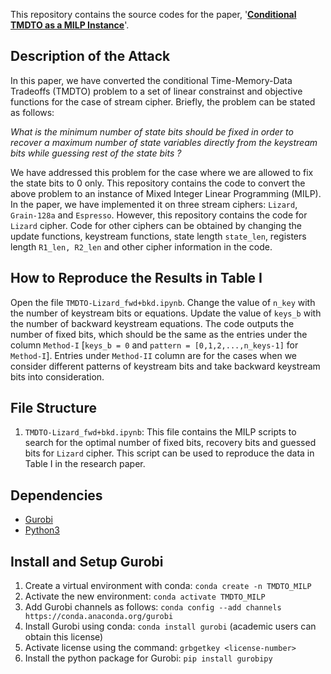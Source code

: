 This repository contains the source codes for the paper, '**[Conditional TMDTO as a MILP Instance](https://doi.org/10.1109/TIT.2022.3230910)**'. 


## Description of the Attack
In this paper, we have converted the conditional Time-Memory-Data Tradeoffs (TMDTO) problem to a set of linear constrainst and objective functions for the case of stream cipher. Briefly, the problem can be stated as follows:

*What is the minimum number of state bits should be fixed in order to recover a maximum number of state variables directly from the keystream bits while guessing rest of the state bits ?* 

We have addressed this problem for the case where we are allowed to fix the state bits to 0 only. This repository contains the code to convert the above problem to an instance of Mixed Integer Linear Programming (MILP). In the paper, we have implemented it on three stream ciphers: ```Lizard```, ```Grain-128a``` and ```Espresso```. However, this repository contains the code for ```Lizard``` cipher. Code for other ciphers can be obtained by changing the update functions, keystream functions, state length ```state_len```, registers length ```R1_len, R2_len``` and other cipher information in the code.

## How to Reproduce the Results in Table I
Open the file ```TMDTO-Lizard_fwd+bkd.ipynb```.
Change the value of ```n_key``` with the number of keystream bits or equations. Update the value of ```keys_b``` with the number of backward keystream equations. The code outputs the number of fixed bits, which should be the same as the entries under the column ```Method-I``` [```keys_b = 0``` and ```pattern = [0,1,2,...,n_keys-1]``` for ```Method-I```]. Entries under ```Method-II``` column are for the cases when we consider different patterns of keystream bits and take backward keystream bits into consideration. 



## File Structure

1. ```TMDTO-Lizard_fwd+bkd.ipynb```: This file contains the MILP scripts to search for the optimal number of fixed bits, recovery bits and guessed bits for ```Lizard``` cipher. This script can be used to reproduce the data in Table I in the research paper.
## Dependencies

* [Gurobi](https://www.gurobi.com/)
* [Python3](https://www.python.org/download/releases/3.0/)
## Install and Setup Gurobi

1. Create a virtual environment with conda: ```conda create -n TMDTO_MILP```
2. Activate the new environment: ```conda activate TMDTO_MILP```
3. Add Gurobi channels as follows: ```conda config --add channels https://conda.anaconda.org/gurobi```
4. Install Gurobi using conda: ```conda install gurobi``` (academic users can obtain this license)
5. Activate license using the command: ```grbgetkey <license-number>```
6. Install the python package for Gurobi: ```pip install gurobipy```

